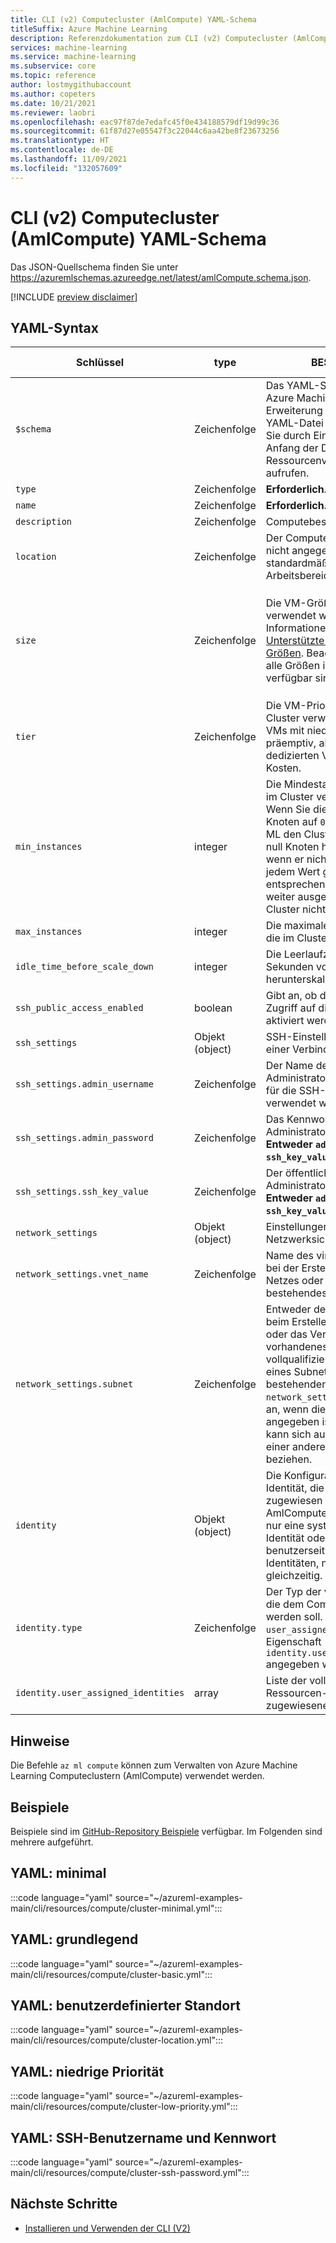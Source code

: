 ```yaml
---
title: CLI (v2) Computecluster (AmlCompute) YAML-Schema
titleSuffix: Azure Machine Learning
description: Referenzdokumentation zum CLI (v2) Computecluster (AmlCompute) YAML-Schema.
services: machine-learning
ms.service: machine-learning
ms.subservice: core
ms.topic: reference
author: lostmygithubaccount
ms.author: copeters
ms.date: 10/21/2021
ms.reviewer: laobri
ms.openlocfilehash: eac97f87de7edafc45f0e434188579df19d99c36
ms.sourcegitcommit: 61f87d27e05547f3c22044c6aa42be8f23673256
ms.translationtype: HT
ms.contentlocale: de-DE
ms.lasthandoff: 11/09/2021
ms.locfileid: "132057609"
---
```

# <a name="cli-v2-compute-cluster-amlcompute-yaml-schema"></a>CLI (v2) Computecluster (AmlCompute) YAML-Schema

Das JSON-Quellschema finden Sie unter https://azuremlschemas.azureedge.net/latest/amlCompute.schema.json.

[!INCLUDE [preview disclaimer](../../includes/machine-learning-preview-generic-disclaimer.md)]

## <a name="yaml-syntax"></a>YAML-Syntax

| Schlüssel | type | BESCHREIBUNG | Zulässige Werte | Standardwert |
| --- | ---- | ----------- | -------------- | ------- |
| `$schema` | Zeichenfolge | Das YAML-Schema. Wenn Sie die Azure Machine Learning VS Code-Erweiterung verwenden, um die YAML-Datei zu erstellen, können Sie durch Einfügen von `$schema` am Anfang der Datei Schema- und Ressourcenvervollständigungen aufrufen. | | |
| `type` | Zeichenfolge | **Erforderlich.** Der Computetyp. | `amlcompute` | |
| `name` | Zeichenfolge | **Erforderlich.** Computename. | | |
| `description` | Zeichenfolge | Computebeschreibung. | | |
| `location` | Zeichenfolge | Der Computespeicherort. Wenn nicht angegeben, wird standardmäßig der Speicherort des Arbeitsbereichs verwendet. | | |
| `size` | Zeichenfolge | Die VM-Größe, die für den Cluster verwendet werden soll. Weitere Informationen finden Sie unter [Unterstützte VM-Serien und Größen](concept-compute-target.md#supported-vm-series-and-sizes). Beachten Sie, dass nicht alle Größen in allen Regionen verfügbar sind. | Für die Liste der unterstützten Größen in einer bestimmten Region verwenden Sie bitte `az ml compute list-sizes`.  | `Standard_DS3_v2` |
| `tier` | Zeichenfolge | Die VM-Prioritätsebene, die für den Cluster verwendet werden soll. VMs mit niedriger Priorität sind präemptiv, aber im Vergleich zu dedizierten VMs zu geringeren Kosten. | `dedicated`, `low_priority` | `dedicated` |
| `min_instances` | integer | Die Mindestanzahl von Knoten, die im Cluster verwendet werden. Wenn Sie die Mindestanzahl von Knoten auf `0` festlegen, kann Azure ML den Cluster automatisch auf null Knoten herunterskalieren, wenn er nicht verwendet wird. Bei jedem Wert größer als `0` wird die entsprechende Anzahl von Knoten weiter ausgeführt, auch wenn der Cluster nicht verwendet wird. | | `0` |
| `max_instances` | integer | Die maximale Anzahl von Knoten, die im Cluster verwendet werden. | | `1` |
| `idle_time_before_scale_down` | integer | Die Leerlaufzeit des Knotens in Sekunden vor dem herunterskalieren des Clusters. | | `120` |
| `ssh_public_access_enabled` | boolean | Gibt an, ob der öffentliche SSH-Zugriff auf die Knoten des Clusters aktiviert werden soll. | | `false` |
| `ssh_settings` | Objekt (object) | SSH-Einstellungen zum Herstellen einer Verbindung mit dem Cluster. | | |
| `ssh_settings.admin_username` | Zeichenfolge | Der Name des Administratorbenutzerkontos, das für die SSH-Verbindung mit Knoten verwendet werden kann. | | |
| `ssh_settings.admin_password` | Zeichenfolge | Das Kennwort des Administratorbenutzerkontos. **Entweder `admin_password` oder `ssh_key_value` ist erforderlich.** | | |
| `ssh_settings.ssh_key_value` | Zeichenfolge | Der öffentliche SSH-Schlüssel des Administratorbenutzerkontos. **Entweder `admin_password` oder `ssh_key_value` ist erforderlich.** | | |
| `network_settings` | Objekt (object) | Einstellungen zur Netzwerksicherheit. | | |
| `network_settings.vnet_name` | Zeichenfolge | Name des virtuellen Netzes (VNet) bei der Erstellung eines neuen Netzes oder beim Verweis auf ein bestehendes Netz. | | |
| `network_settings.subnet` | Zeichenfolge | Entweder der Name des Subnetzes beim Erstellen eines neuen VNet oder das Verweisen auf ein vorhandenes VNet oder die vollqualifizierte Ressourcen-ID eines Subnetzes in einem bestehenden VNet. Geben Sie `network_settings.vnet_name` nicht an, wenn die Subnetz-ID angegeben ist. Die Subnetz-ID kann sich auf ein VNet/Subnetz in einer anderen Ressourcengruppe beziehen. | | |
| `identity` | Objekt (object) | Die Konfiguration der verwalteten Identität, die dem Compute zugewiesen werden soll. AmlCompute-Cluster unterstützen nur eine systemseitig zugewiesene Identität oder mehrere benutzerseitig zugewiesene Identitäten, nicht beides gleichzeitig. | | |
| `identity.type` | Zeichenfolge | Der Typ der verwalteten Identität, die dem Compute zugewiesen werden soll. Wenn der Typ `user_assigned` ist, muss auch die Eigenschaft `identity.user_assigned_identities` angegeben werden. | `system_assigned`, `user_assigned` | |
| `identity.user_assigned_identities` | array | Liste der vollqualifizierten Ressourcen-IDs der vom Benutzer zugewiesenen Identitäten. | | |

## <a name="remarks"></a>Hinweise

Die Befehle `az ml compute` können zum Verwalten von Azure Machine Learning Computeclustern (AmlCompute) verwendet werden.

## <a name="examples"></a>Beispiele

Beispiele sind im [GitHub-Repository Beispiele](https://github.com/Azure/azureml-examples/tree/main/cli/resources/compute) verfügbar. Im Folgenden sind mehrere aufgeführt.

## <a name="yaml-minimal"></a>YAML: minimal

:::code language="yaml" source="~/azureml-examples-main/cli/resources/compute/cluster-minimal.yml":::

## <a name="yaml-basic"></a>YAML: grundlegend

:::code language="yaml" source="~/azureml-examples-main/cli/resources/compute/cluster-basic.yml":::

## <a name="yaml-custom-location"></a>YAML: benutzerdefinierter Standort

:::code language="yaml" source="~/azureml-examples-main/cli/resources/compute/cluster-location.yml":::

## <a name="yaml-low-priority"></a>YAML: niedrige Priorität

:::code language="yaml" source="~/azureml-examples-main/cli/resources/compute/cluster-low-priority.yml":::

## <a name="yaml-ssh-username-and-password"></a>YAML: SSH-Benutzername und Kennwort

:::code language="yaml" source="~/azureml-examples-main/cli/resources/compute/cluster-ssh-password.yml":::

## <a name="next-steps"></a>Nächste Schritte

- [Installieren und Verwenden der CLI (V2)](how-to-configure-cli.md)
